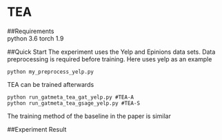 # TEA
##Requirements  
python 3.6
torch 1.9

##Quick Start
The experiment uses the Yelp and Epinions data sets. Data preprocessing is required before training.  Here uses yelp as an example
```
python my_preprocess_yelp.py
```
TEA can be trained afterwards  
```
python run_gatmeta_tea_gat_yelp.py #TEA-A
python run_gatmeta_tea_gsage_yelp.py #TEA-S
```
The training method of the baseline in the paper is similar  

##Experiment Result
